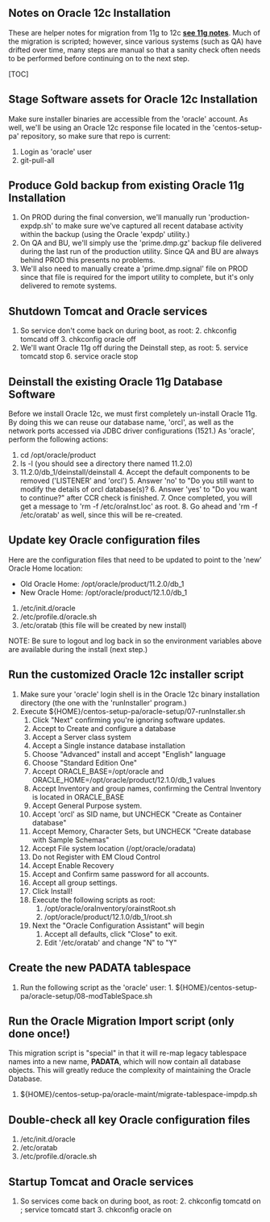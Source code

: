 Notes on Oracle 12c Installation
--------------------------------

These are helper notes for migration from 11g to 12c **[see 11g notes][1]**. Much of the migration is scripted; however, since various systems (such as QA) have drifted over time, many steps are manual so that a sanity check often needs to be performed before continuing on to the next step.

[TOC]

## Stage Software assets for Oracle 12c Installation

Make sure installer binaries are accessible from the 'oracle' account. As well, we'll be using an Oracle 12c response file located in the 'centos-setup-pa' repository, so make sure that repo is current:

 1. Login as 'oracle' user
 2. git-pull-all

## Produce **Gold** backup from existing Oracle 11g Installation

 1. On PROD during the final conversion, we'll manually run 'production-expdp.sh' to make sure we've captured all recent database activity within the backup (using the Oracle 'expdp' utility.)
 2. On QA and BU, we'll simply use the 'prime.dmp.gz' backup file delivered during the last run of the production utility. Since QA and BU are always behind PROD this presents no problems.
 3. We'll also need to manually create a 'prime.dmp.signal' file on PROD since that file is required for the import utility to complete, but it's only delivered to remote systems.

## Shutdown Tomcat and Oracle services

 1. So service don't come back on during boot, as root:
     2. chkconfig tomcatd off
     3. chkconfig oracle off
 4. We'll want Oracle 11g off during the Deinstall step, as root:
     5. service tomcatd stop
     6. service oracle stop

## Deinstall the existing Oracle 11g Database Software

Before we install Oracle 12c, we must first completely un-install Oracle 11g.  By doing this we can reuse our database name, 'orcl', as well as the network ports accessed via JDBC driver configurations (1521.)  As 'oracle', perform the following actions:

 1. cd /opt/oracle/product
 2. ls -l (you should see a directory there named 11.2.0)
 3. 11.2.0/db_1/deinstall/deinstall
     4. Accept the default components to be removed ('LISTENER' and 'orcl')
     5. Answer 'no' to "Do you still want to modify the details of orcl database(s)?
     6. Answer 'yes' to "Do you want to continue?" after CCR check is finished.
     7. Once completed, you will get a message to 'rm -f /etc/oraInst.loc' as root.
     8. Go ahead and 'rm -f /etc/oratab' as well, since this will be re-created.

## Update key Oracle configuration files

Here are the configuration files that need to be updated to point to the 'new' Oracle Home location:

  * Old Oracle Home: /opt/oracle/product/11.2.0/db_1
  * New Oracle Home: /opt/oracle/product/12.1.0/db_1

 1. /etc/init.d/oracle
 2. /etc/profile.d/oracle.sh
 3. /etc/oratab (this file will be created by new install)

NOTE: Be sure to logout and log back in so the environment variables above are available during the install (next step.)

## Run the customized Oracle 12c installer script

 1. Make sure your 'oracle' login shell is in the Oracle 12c binary installation directory (the one with the 'runInstaller' program.)
 2. Execute ${HOME}/centos-setup-pa/oracle-setup/07-runInstaller.sh
    1. Click "Next" confirming you're ignoring software updates.
    2. Accept to Create and configure a database
    3. Accept a Server class system
    4. Accept a Single instance database installation
    5. Choose "Advanced" install and accept "English" language
    6. Choose "Standard Edition One"
    7. Accept ORACLE_BASE=/opt/oracle and ORACLE_HOME=/opt/oracle/product/12.1.0/db_1 values
    8. Accept Inventory and group names, confirming the Central Inventory is located in ORACLE_BASE
    9. Accept General Purpose system.
    10. Accept 'orcl' as SID name, but UNCHECK "Create as Container database"
    11. Accept Memory, Character Sets, but UNCHECK "Create database with Sample Schemas"
    12. Accept File system location (/opt/oracle/oradata)
    13. Do not Register with EM Cloud Control
    14. Accept Enable Recovery
    15. Accept and Confirm same password for all accounts.
    16. Accept all group settings.
    17. Click Install!
    18. Execute the following scripts as root:
        1. /opt/oracle/oraInventory/orainstRoot.sh
        2. /opt/oracle/product/12.1.0/db_1/root.sh
    19. Next the "Oracle Configuration Assistant" will begin
        1. Accept all defaults, click "Close" to exit.
        2. Edit '/etc/oratab' and change "N" to "Y"

## Create the new **PADATA** tablespace

  1. Run the following script as the 'oracle' user:
    1. ${HOME}/centos-setup-pa/oracle-setup/08-modTableSpace.sh

## Run the Oracle Migration Import script (only done once!)

This migration script is "special" in that it will re-map legacy tablespace names into a new name, **PADATA**, which will now contain all database objects. This will greatly reduce the complexity of maintaining the Oracle Database.

  1. ${HOME}/centos-setup-pa/oracle-maint/migrate-tablespace-impdp.sh

## Double-check all key Oracle configuration files

  1. /etc/init.d/oracle
  2. /etc/oratab
  3. /etc/profile.d/oracle.sh

## Startup Tomcat and Oracle services

 1. So services come back on during boot, as root:
     2. chkconfig tomcatd on ; service tomcatd start
     3. chkconfig oracle on

  [1]: install-11g.md
